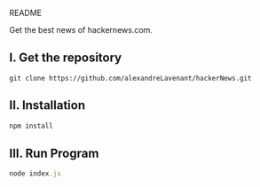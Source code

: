 README

Get the best news of hackernews.com.

I. Get the repository
--------------------
```
git clone https://github.com/alexandreLavenant/hackerNews.git
```
II. Installation
---------------
```js
npm install
```
III. Run Program
---------------
```js
node index.js
```
